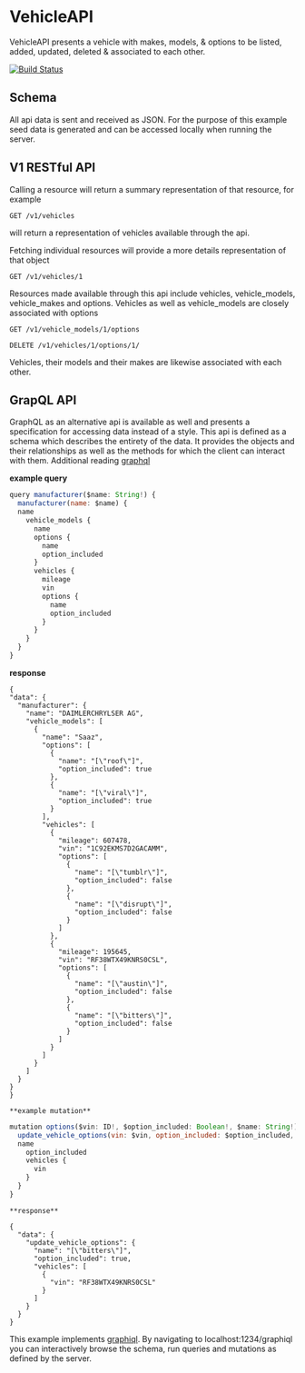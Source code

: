 # VehicleAPI

  VehicleAPI presents a vehicle with makes, models, & options to be listed,
added, updated, deleted & associated to each other.

[![Build Status](https://travis-ci.org/phanyzewski/vehicle_api.svg?branch=master)](https://travis-ci.org/phanyzewski/vehicle_api)

## Schema
  All api data is sent and received as JSON.  For the purpose of this example seed data is generated and can be accessed locally when running the server.

## V1 RESTful API

  Calling a resource will return a summary representation of that resource, for example

  ` GET /v1/vehicles `

  will return a representation of vehicles available through the api.

  Fetching individual resources will provide a more details representation of that object

  `GET /v1/vehicles/1`

  Resources made available through this api include vehicles, vehicle_models, vehicle_makes and options.
  Vehicles as well as vehicle_models are closely associated with options

  `GET /v1/vehicle_models/1/options`

  `DELETE /v1/vehicles/1/options/1/`

  Vehicles, their models and their makes are likewise associated with each other.

  ## GrapQL API

  GraphQL as an alternative api is available as well and presents a specification for accessing data instead of a style.  This api is defined as a schema which describes the entirety of the data.  It provides the objects and their relationships as well as the methods for which the client can interact with them. Additional reading [graphql](http://graphql.org/)

  **example query**
```javascript
query manufacturer($name: String!) {
  manufacturer(name: $name) {
  name
    vehicle_models {
      name
      options {
        name
        option_included
      }
      vehicles {
        mileage
        vin
        options {
          name
          option_included
        }
      }
    }
  }
}
  ```
  **response**
  ```
{
  "data": {
    "manufacturer": {
      "name": "DAIMLERCHRYLSER AG",
      "vehicle_models": [
        {
          "name": "Saaz",
          "options": [
            {
              "name": "[\"roof\"]",
              "option_included": true
            },
            {
              "name": "[\"viral\"]",
              "option_included": true
            }
          ],
          "vehicles": [
            {
              "mileage": 607478,
              "vin": "1C92EKMS7D2GACAMM",
              "options": [
                {
                  "name": "[\"tumblr\"]",
                  "option_included": false
                },
                {
                  "name": "[\"disrupt\"]",
                  "option_included": false
                }
              ]
            },
            {
              "mileage": 195645,
              "vin": "RF38WTX49KNRS0CSL",
              "options": [
                {
                  "name": "[\"austin\"]",
                  "option_included": false
                },
                {
                  "name": "[\"bitters\"]",
                  "option_included": false
                }
              ]
            }
          ]
        }
      ]
    }
  }
}
  ```

    **example mutation**
```javascript
mutation options($vin: ID!, $option_included: Boolean!, $name: String!){
  update_vehicle_options(vin: $vin, option_included: $option_included, name: $name){
  name
    option_included
    vehicles {
      vin
    }
  }
}
```
    **response**

```
{
  "data": {
    "update_vehicle_options": {
      "name": "[\"bitters\"]",
      "option_included": true,
      "vehicles": [
        {
          "vin": "RF38WTX49KNRS0CSL"
        }
      ]
    }
  }
}
```
 This example implements [graphiql](https://github.com/graphql/graphiql).  By navigating to localhost:1234/graphiql you can interactively browse the schema, run queries and mutations as defined by the server.
